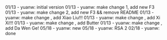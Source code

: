 01/13 - yuanw: initial version
01/13 - yuanw: make change 1, add new F3
01/13 - yuanw: make change 2, add new F3 && remove README
01/13 - yuanw: make change  , add Xiao Liu!!!
01/13 - yuanw: make change  , add Xi Xi!!!
01/13 - yuanw: make change  , add Butter
01/13 - yuanw: make change  , add Da Wen Ge!
05/18 - yuanw: new
05/18 - yuanw: RSA 2
02/18 - yuanw: done
